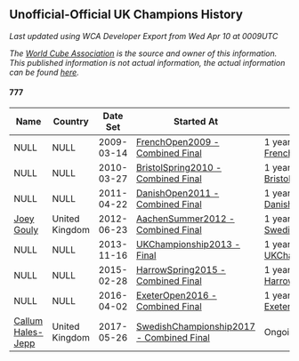 ## Unofficial-Official UK Champions History

*Last updated using WCA Developer Export from Wed Apr 10 at 0009UTC*

*The [World Cube Association](https://www.worldcubeassociation.org) is the source and owner of this information. This published information is not actual information, the actual information can be found [here](https://www.worldcubeassociation.org/results).*

#### 777

|Name|Country|Date Set|Started At|Ended At|Days Held|  
|--|--|--|--|--|--|  
|NULL|NULL|2009-03-14|[FrenchOpen2009 - Combined Final](https://www.worldcubeassociation.org/competitions/FrenchOpen2009/results/all#e777_c)|1 year after [FrenchOpen2009](https://www.worldcubeassociation.org/competitions/FrenchOpen2009/results/all#e777_c)|365|  
|NULL|NULL|2010-03-27|[BristolSpring2010 - Combined Final](https://www.worldcubeassociation.org/competitions/BristolSpring2010/results/all#e777_c)|1 year after [BristolSpring2010](https://www.worldcubeassociation.org/competitions/BristolSpring2010/results/all#e777_c)|365|  
|NULL|NULL|2011-04-22|[DanishOpen2011 - Combined Final](https://www.worldcubeassociation.org/competitions/DanishOpen2011/results/all#e777_c)|1 year after [DanishOpen2011](https://www.worldcubeassociation.org/competitions/DanishOpen2011/results/all#e777_c)|366|  
|[Joey Gouly](https://www.worldcubeassociation.org/persons/2007GOUL01)|United Kingdom|2012-06-23|[AachenSummer2012 - Combined Final](https://www.worldcubeassociation.org/competitions/AachenSummer2012/results/all#e777_c)|1 year after [SwedishChampionship2012](https://www.worldcubeassociation.org/competitions/SwedishChampionship2012/results/all#e777_c)|470|  
|NULL|NULL|2013-11-16|[UKChampionship2013 - Final](https://www.worldcubeassociation.org/competitions/UKChampionship2013/results/all#e777_f)|1 year after [UKChampionship2013](https://www.worldcubeassociation.org/competitions/UKChampionship2013/results/all#e777_f)|365|  
|NULL|NULL|2015-02-28|[HarrowSpring2015 - Combined Final](https://www.worldcubeassociation.org/competitions/HarrowSpring2015/results/all#e777_c)|1 year after [HarrowSpring2015](https://www.worldcubeassociation.org/competitions/HarrowSpring2015/results/all#e777_c)|366|  
|NULL|NULL|2016-04-02|[ExeterOpen2016 - Combined Final](https://www.worldcubeassociation.org/competitions/ExeterOpen2016/results/all#e777_c)|1 year after [ExeterOpen2016](https://www.worldcubeassociation.org/competitions/ExeterOpen2016/results/all#e777_c)|365|  
|[Callum Hales-Jepp](https://www.worldcubeassociation.org/persons/2012HALE01)|United Kingdom|2017-05-26|[SwedishChampionship2017 - Combined Final](https://www.worldcubeassociation.org/competitions/SwedishChampionship2017/results/all#e777_c)|Ongoing|682|  
